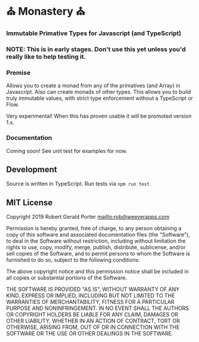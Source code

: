 # ️️️️⛪️️ Monastery ⛪️

### Immutable Primative Types for Javascript (and TypeScript)

### NOTE: This is in early stages. Don't use this yet unless you'd really like to help testing it.

### Premise

Allows you to create a monad from any of the primatives (and Array) in Javascript. Also can create monads of other types. This allows you to build truly immutable values, with strict type enforcement without a TypeScript or Flow.

Very experimental! When this has proven usable it will be promoted version 1.x.

### Documentation

Coming soon! See unit test for examples for now.

## Development

Source is written in TypeScript. Run tests via `npm run test`.

## MIT License

Copyright 2019 Robert Gerald Porter <mailto:rob@weeverapps.com>

Permission is hereby granted, free of charge, to any person obtaining a copy of this software and associated documentation files (the "Software"), to deal in the Software without restriction, including without limitation the rights to use, copy, modify, merge, publish, distribute, sublicense, and/or sell copies of the Software, and to permit persons to whom the Software is furnished to do so, subject to the following conditions:

The above copyright notice and this permission notice shall be included in all copies or substantial portions of the Software.

THE SOFTWARE IS PROVIDED "AS IS", WITHOUT WARRANTY OF ANY KIND, EXPRESS OR IMPLIED, INCLUDING BUT NOT LIMITED TO THE WARRANTIES OF MERCHANTABILITY, FITNESS FOR A PARTICULAR PURPOSE AND NONINFRINGEMENT. IN NO EVENT SHALL THE AUTHORS OR COPYRIGHT HOLDERS BE LIABLE FOR ANY CLAIM, DAMAGES OR OTHER LIABILITY, WHETHER IN AN ACTION OF CONTRACT, TORT OR OTHERWISE, ARISING FROM, OUT OF OR IN CONNECTION WITH THE SOFTWARE OR THE USE OR OTHER DEALINGS IN THE SOFTWARE.
